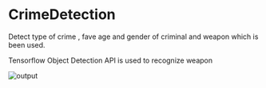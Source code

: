 # CrimeDetection
Detect type of crime , fave age and gender of criminal and weapon which is been used.

Tensorflow Object Detection API is used to recognize weapon

![output](https://user-images.githubusercontent.com/86795519/124167119-1d4a1300-dabd-11eb-8bd0-597b801520c9.PNG)
